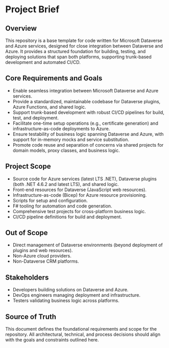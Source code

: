 # Project Brief

## Overview
This repository is a base template for code written for Microsoft Dataverse and Azure services, designed for close integration between Dataverse and Azure. It provides a structured foundation for building, testing, and deploying solutions that span both platforms, supporting trunk-based development and automated CI/CD.

## Core Requirements and Goals
- Enable seamless integration between Microsoft Dataverse and Azure services.
- Provide a standardized, maintainable codebase for Dataverse plugins, Azure Functions, and shared logic.
- Support trunk-based development with robust CI/CD pipelines for build, test, and deployment.
- Facilitate one-time setup operations (e.g., certificate generation) and infrastructure-as-code deployments to Azure.
- Ensure testability of business logic spanning Dataverse and Azure, with support for in-memory mocks and service substitution.
- Promote code reuse and separation of concerns via shared projects for domain models, proxy classes, and business logic.

## Project Scope
- Source code for Azure services (latest LTS .NET), Dataverse plugins (both .NET 4.6.2 and latest LTS), and shared logic.
- Front-end resources for Dataverse (JavaScript web resources).
- Infrastructure-as-code (Bicep) for Azure resource provisioning.
- Scripts for setup and configuration.
- F# tooling for automation and code generation.
- Comprehensive test projects for cross-platform business logic.
- CI/CD pipeline definitions for build and deployment.

## Out of Scope
- Direct management of Dataverse environments (beyond deployment of plugins and web resources).
- Non-Azure cloud providers.
- Non-Dataverse CRM platforms.

## Stakeholders
- Developers building solutions on Dataverse and Azure.
- DevOps engineers managing deployment and infrastructure.
- Testers validating business logic across platforms.

## Source of Truth
This document defines the foundational requirements and scope for the repository. All architectural, technical, and process decisions should align with the goals and constraints outlined here.
